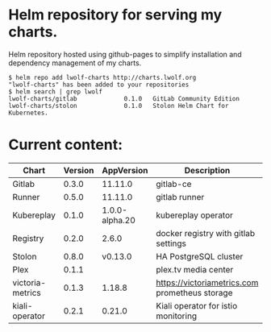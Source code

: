 # Helm repository for serving my charts.

Helm repository hosted using github-pages to simplify installation and dependency management of my charts.

```
$ helm repo add lwolf-charts http://charts.lwolf.org
"lwolf-charts" has been added to your repositories
$ helm search | grep lwolf
lwolf-charts/gitlab             0.1.0   GitLab Community Edition
lwolf-charts/stolon             0.1.0   Stolon Helm Chart for Kubernetes.
```

# Current content:
| Chart | Version | AppVersion |Description |
|-------|---------|------|-------|
| Gitlab | 0.3.0 | 11.11.0 |gitlab-ce |
| Runner | 0.5.0 | 11.11.0 |gitlab runner
| Kubereplay | 0.1.0 | 1.0.0-alpha.20 | kubereplay operator
| Registry | 0.2.0 | 2.6.0| docker registry with gitlab settings
| Stolon | 0.8.0 | v0.13.0 |HA PostgreSQL cluster
| Plex | 0.1.1 | |plex.tv media center
| victoria-metrics |  0.1.3 | 1.18.8 | https://victoriametrics.com prometheus storage
| kiali-operator |  0.2.1 | 0.21.0 | Kiali operator for istio monitoring
